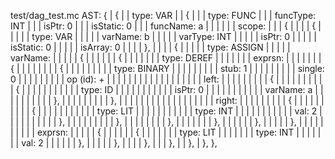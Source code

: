 test/dag_test.mc AST:
{
| {
| | type: VAR
| | {
| | | type: FUNC
| | | funcType: INT
| | | isPtr: 0
| | | isStatic: 0
| | | funcName: a
| | | 
| | | scope:
| | | {
| | | | {
| | | | | type: VAR
| | | | | varName: b
| | | | | varType: INT
| | | | | isPtr: 0
| | | | | isStatic: 0
| | | | | isArray: 0
| | | | },
| | | | {
| | | | | type: ASSIGN
| | | | | varName:
| | | | | {
| | | | | | {
| | | | | | | type: DEREF
| | | | | | | exprsn:
| | | | | | | {
| | | | | | | | {
| | | | | | | | | type: BINARY
| | | | | | | | | stub: 1
| | | | | | | | | single: 0
| | | | | | | | | op (id): +
| | | | | | | | | 
| | | | | | | | | left:
| | | | | | | | | {
| | | | | | | | | | {
| | | | | | | | | | | type: ID
| | | | | | | | | | | isPtr: 0
| | | | | | | | | | | varName: a
| | | | | | | | | | },
| | | | | | | | | },
| | | | | | | | | 
| | | | | | | | | right:
| | | | | | | | | {
| | | | | | | | | | {
| | | | | | | | | | | type: LIT
| | | | | | | | | | | type: INT
| | | | | | | | | | | val: 2
| | | | | | | | | | },
| | | | | | | | | },
| | | | | | | | },
| | | | | | | },
| | | | | | },
| | | | | },
| | | | | 
| | | | | exprsn:
| | | | | {
| | | | | | {
| | | | | | | type: LIT
| | | | | | | type: INT
| | | | | | | val: 2
| | | | | | },
| | | | | },
| | | | },
| | | },
| | },
| },
},
